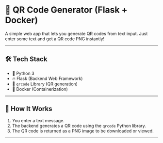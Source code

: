 # 🧾 QR Code Generator (Flask + Docker)

A simple web app that lets you generate QR codes from text input. Just enter some text and get a QR code PNG instantly!

---

## 🛠 Tech Stack

- 🐍 Python 3
- 🔥 Flask (Backend Web Framework)
- 🧾 `qrcode` Library (QR generation)
- 🐳 Docker (Containerization)

---

## 🧪 How It Works

1. You enter a text message.
2. The backend generates a QR code using the `qrcode` Python library.
3. The QR code is returned as a PNG image to be downloaded or viewed.

---

